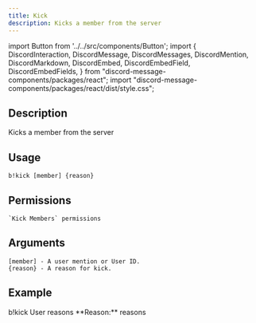 ```yaml
---
title: Kick
description: Kicks a member from the server
---
```


import Button from '../../src/components/Button';
import {
  DiscordInteraction,
  DiscordMessage,
  DiscordMessages,
  DiscordMention,
  DiscordMarkdown,
  DiscordEmbed,
  DiscordEmbedField,
  DiscordEmbedFields,
} from "discord-message-components/packages/react";
import "discord-message-components/packages/react/dist/style.css";


## Description
 Kicks a member from the server

## Usage
```
b!kick [member] {reason}
```

## Permissions
```
`Kick Members` permissions
```

## Arguments
```
[member] - A user mention or User ID.
{reason} - A reason for kick.
```

## Example
<DiscordMessages>
  <DiscordMessage author="User" avatar="blue">
    b!kick <DiscordMention type="user">User</DiscordMention> reasons
  </DiscordMessage>
  <DiscordMessage author="BobCat" avatar="blue">
    <DiscordEmbed
        slot="embeds"
        color="#5865f2"
        authorImage="blue"
        authorName="User has been kicked"
    >
      <DiscordEmbedDescription slot="description">
          <DiscordMarkdown>
						**Reason:** reasons
          </DiscordMarkdown>
      </DiscordEmbedDescription>
    </DiscordEmbed>
  </DiscordMessage>
</DiscordMessages>
